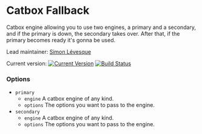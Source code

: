 # Catbox Fallback

Catbox engine allowing you to use two engines, a primary and a secondary, and if the primary is down, the secondary takes over. After that, if the primary becomes ready it's gonna be used.

Lead maintainer: [Simon Lévesque](https://github.com/simlevesque)

Current version: [![Current Version](https://img.shields.io/npm/v/catbox-fallback.svg)](https://www.npmjs.com/package/catbox-fallback) [![Build Status](https://travis-ci.org/Tractr/catbox-fallback.svg?branch=master)](https://travis-ci.org/Tractr/catbox-fallback)

### Options

- `primary`
    - `engine` A catbox engine of any kind.
    - `options` The options you want to pass to the engine.
- `secondary`
    - `engine` A catbox engine of any kind.
    - `options` The options you want to pass to the engine.
